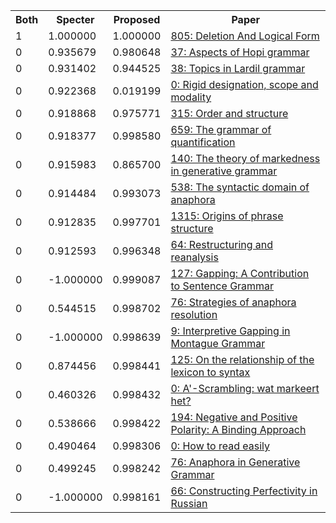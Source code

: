 <html><table><tr>
<th>Both</th>
<th>Specter</th>
<th>Proposed</th>
<th>Paper</th>
</tr>
<tr>
<td>1</td>
<td>1.000000</td>
<td>1.000000</td>
<td><a href="https://www.semanticscholar.org/paper/ba50fcd0d29a70710587b72dd933b98c87312cb9">805: Deletion And Logical Form</a></td>
</tr>
<tr>
<td>0</td>
<td>0.935679</td>
<td>0.980648</td>
<td><a href="https://www.semanticscholar.org/paper/d61f6ea07e46eaa0264be38ffd96b0209a54bfcc">37: Aspects of Hopi grammar</a></td>
</tr>
<tr>
<td>0</td>
<td>0.931402</td>
<td>0.944525</td>
<td><a href="https://www.semanticscholar.org/paper/c358b55ce7182589d088f4b89494492aed833a10">38: Topics in Lardil grammar</a></td>
</tr>
<tr>
<td>0</td>
<td>0.922368</td>
<td>0.019199</td>
<td><a href="https://www.semanticscholar.org/paper/fd67cafaadf061c4c4075bc5be8e720f00be1eea">0: Rigid designation, scope and modality</a></td>
</tr>
<tr>
<td>0</td>
<td>0.918868</td>
<td>0.975771</td>
<td><a href="https://www.semanticscholar.org/paper/83088dfa1bbfdd1c89203d011a65cdee6a0acc7c">315: Order and structure</a></td>
</tr>
<tr>
<td>0</td>
<td>0.918377</td>
<td>0.998580</td>
<td><a href="https://www.semanticscholar.org/paper/94137e8ef99deacf6d986e4d56c718f70891e77b">659: The grammar of quantification</a></td>
</tr>
<tr>
<td>0</td>
<td>0.915983</td>
<td>0.865700</td>
<td><a href="https://www.semanticscholar.org/paper/5c748f4f7f05330b311e589647f77858b51b7107">140: The theory of markedness in generative grammar</a></td>
</tr>
<tr>
<td>0</td>
<td>0.914484</td>
<td>0.993073</td>
<td><a href="https://www.semanticscholar.org/paper/7eb34e8db5403f1d563fac05218eb8043385b805">538: The syntactic domain of anaphora</a></td>
</tr>
<tr>
<td>0</td>
<td>0.912835</td>
<td>0.997701</td>
<td><a href="https://www.semanticscholar.org/paper/93aaae7e637855f2b7ac71cfae96ce1411f08fca">1315: Origins of phrase structure</a></td>
</tr>
<tr>
<td>0</td>
<td>0.912593</td>
<td>0.996348</td>
<td><a href="https://www.semanticscholar.org/paper/a72db098ba83c4a9d162e95c074c9cdea9b1f605">64: Restructuring and reanalysis</a></td>
</tr>
<tr>
<td>0</td>
<td>-1.000000</td>
<td>0.999087</td>
<td><a href="https://www.semanticscholar.org/paper/d4e341e436c3d6091a1090e06309818627c391cc">127: Gapping: A Contribution to Sentence Grammar</a></td>
</tr>
<tr>
<td>0</td>
<td>0.544515</td>
<td>0.998702</td>
<td><a href="https://www.semanticscholar.org/paper/2b21da1fcde614fc5ee73887103dd7a0ca2614a9">76: Strategies of anaphora resolution</a></td>
</tr>
<tr>
<td>0</td>
<td>-1.000000</td>
<td>0.998639</td>
<td><a href="https://www.semanticscholar.org/paper/2fae7512e3ac1374976164a8fec35bc828f77278">9: Interpretive Gapping in Montague Grammar</a></td>
</tr>
<tr>
<td>0</td>
<td>0.874456</td>
<td>0.998441</td>
<td><a href="https://www.semanticscholar.org/paper/e9d7e2bd6390101dc6ba3792c64bdb216ebe2532">125: On the relationship of the lexicon to syntax</a></td>
</tr>
<tr>
<td>0</td>
<td>0.460326</td>
<td>0.998432</td>
<td><a href="https://www.semanticscholar.org/paper/0622a2566feec71c1174e63ce0fb452ac3a3804e">0: A'-Scrambling: wat markeert het?</a></td>
</tr>
<tr>
<td>0</td>
<td>0.538666</td>
<td>0.998422</td>
<td><a href="https://www.semanticscholar.org/paper/34bd5d40b824a577534a53db9eccfe8497a84f0a">194: Negative and Positive Polarity: A Binding Approach</a></td>
</tr>
<tr>
<td>0</td>
<td>0.490464</td>
<td>0.998306</td>
<td><a href="https://www.semanticscholar.org/paper/021d3f19a2935ab2152c9cd29fa960eb7acc5b7e">0: How to read easily</a></td>
</tr>
<tr>
<td>0</td>
<td>0.499245</td>
<td>0.998242</td>
<td><a href="https://www.semanticscholar.org/paper/0771567fd3a3dd5aa49df04bf4bdcc4a2eb7c774">76: Anaphora in Generative Grammar</a></td>
</tr>
<tr>
<td>0</td>
<td>-1.000000</td>
<td>0.998161</td>
<td><a href="https://www.semanticscholar.org/paper/7ba621c8d526cba174e5eaa4496c6ddc93fdef9f">66: Constructing Perfectivity in Russian</a></td>
</tr>
</table></html>
